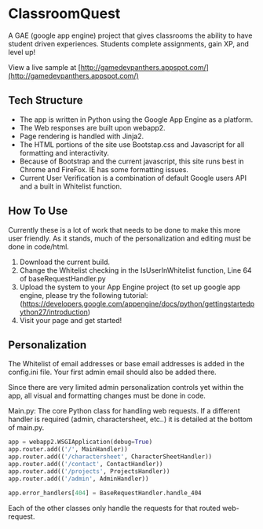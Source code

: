 ClassroomQuest
==============

A GAE (google app engine) project that gives classrooms the ability to have student driven experiences.  Students complete assignments, gain XP, and level up!

View a live sample at [http://gamedevpanthers.appspot.com/](http://gamedevpanthers.appspot.com/)

Tech Structure
---------
* The app is written in Python using the Google App Engine as a platform.  
* The Web responses are built upon webapp2.
* Page rendering is handled with Jinja2.
* The HTML portions of the site use Bootstap.css and Javascript for all formatting and interactivity.
* Because of Bootstrap and the current javascript, this site runs best in Chrome and FireFox.  IE has some formatting issues.
* Current User Verification is a combination of default Google users API and a built in Whitelist function.


How To Use
----------
Currently these is a lot of work that needs to be done to make this more user friendly.  As it stands, much of the personalization and editing must be done in code/html.

1. Download the current build.
2. Change the Whitelist checking in the IsUserInWhitelist function, Line 64 of baseRequestHandler.py
3. Upload the system to your App Engine project (to set up google app engine, please try the following tutorial:(https://developers.google.com/appengine/docs/python/gettingstartedpython27/introduction)
4. Visit your page and get started!

Personalization
---------------
The Whitelist of email addresses or base email addresses is added in the config.ini file.
Your first admin email should also be added there.

Since there are very limited admin personalization controls yet within the app, all visual and formatting changes must be done in code.

Main.py: The core Python class for handling web requests.  If a different handler is required (admin, charactersheet, etc..) it is detailed at the bottom of main.py.

```python
app = webapp2.WSGIApplication(debug=True)
app.router.add(('/', MainHandler))
app.router.add(('/charactersheet', CharacterSheetHandler))
app.router.add(('/contact', ContactHandler))
app.router.add(('/projects', ProjectsHandler))
app.router.add(('/admin', AdminHandler))

app.error_handlers[404] = BaseRequestHandler.handle_404
```

Each of the other classes only handle the requests for that routed web-request.

